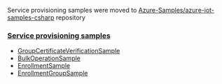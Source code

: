 Service provisioning samples were moved to [Azure-Samples/azure-iot-samples-csharp][samples-repo] repository

### [Service provisioning samples][service-prov-samples]
* [GroupCertificateVerificationSample][group-cert-sample]
* [BulkOperationSample][bulk-op-sample]
* [EnrollmentSample][enrollment-sample]
* [EnrollmentGroupSample][enrollment-group-sample]

[samples-repo]: https://github.com/Azure-Samples/azure-iot-samples-csharp
[service-prov-samples]: https://github.com/Azure-Samples/azure-iot-samples-csharp/tree/main/provisioning/Samples/service
[group-cert-sample]: https://github.com/Azure-Samples/azure-iot-samples-csharp/tree/main/provisioning/Samples/service/GroupCertificateVerificationSample
[bulk-op-sample]: https://github.com/Azure-Samples/azure-iot-samples-csharp/tree/main/provisioning/Samples/service/BulkOperationSample
[enrollment-sample]: https://github.com/Azure-Samples/azure-iot-samples-csharp/tree/main/provisioning/Samples/service/EnrollmentSample
[enrollment-group-sample]: https://github.com/Azure-Samples/azure-iot-samples-csharp/tree/main/provisioning/Samples/service/EnrollmentGroupSample